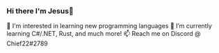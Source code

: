 ### Hi there I'm Jesus👋
🔭 I'm interested in learning new programming languages
🌱 I’m currently learning C#/.NET, Rust, and much more!
📫 Reach me on Discord @ Chief22#2789
<!--
**JesusM2011/JesusM2011** is a ✨ _special_ ✨ repository because its `README.md` (this file) appears on your GitHub profile.

Here are some ideas to get you started:

- 🔭 I’m currently working on ...
- 🌱 I’m currently learning ...
- 👯 I’m looking to collaborate on ...
- 🤔 I’m looking for help with ...
- 💬 Ask me about ...
- 📫 How to reach me: ...
- 😄 Pronouns: ...
- ⚡ Fun fact: ...
-->
